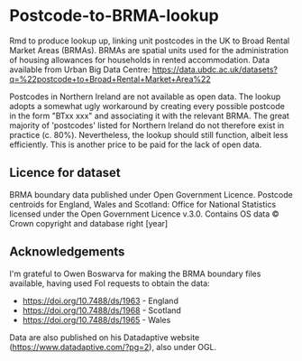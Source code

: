 # Postcode-to-BRMA-lookup
Rmd to produce lookup up, linking unit postcodes in the UK to Broad Rental Market Areas (BRMAs). BRMAs are spatial units used for the administration of housing allowances for households in rented accommodation. Data available from Urban Big Data Centre: https://data.ubdc.ac.uk/datasets?q=%22postcode+to+Broad+Rental+Market+Area%22

Postcodes in Northern Ireland are not available as open data. The lookup adopts a somewhat ugly workaround by creating every possible postcode in the form "BTxx xxx" and associating it with the relevant BRMA. The great majority of 'postcodes' listed for Northern Ireland do not therefore exist in practice (c. 80%). Nevertheless, the lookup should still function, albeit less efficiently. This is another price to be paid for the lack of open data. 

## Licence for dataset
BRMA boundary data published under Open Government Licence. 
Postcode centroids for England, Wales and Scotland: Office for National Statistics licensed under the Open Government Licence v.3.0. Contains OS data © Crown copyright and database right [year]

## Acknowledgements
I'm grateful to Owen Boswarva for making the BRMA boundary files available, having used FoI requests to obtain the data: 
* https://doi.org/10.7488/ds/1963 - England
* https://doi.org/10.7488/ds/1968 - Scotland
* https://doi.org/10.7488/ds/1965 - Wales

Data are also published on his Datadaptive website (https://www.datadaptive.com/?pg=2), also under OGL.
